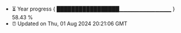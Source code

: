 - ⏳ Year progress { █████████████████▁▁▁▁▁▁▁▁▁▁▁▁▁ } 58.43 %
- ⏰ Updated on Thu, 01 Aug 2024 20:21:06 GMT

